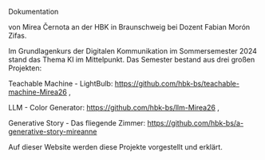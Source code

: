 
Dokumentation

von Mirea Černota 
an der HBK in Braunschweig bei
Dozent Fabian Morón Zifas. 

Im Grundlagenkurs der Digitalen Kommunikation im Sommersemester 2024 stand das Thema KI im Mittelpunkt. 
Das Semester bestand aus drei großen Projekten:

Teachable Machine - LightBulb:
https://github.com/hbk-bs/teachable-machine-Mirea26 ,

LLM - Color Generator:
https://github.com/hbk-bs/llm-Mirea26 ,

Generative Story - Das fliegende Zimmer:
https://github.com/hbk-bs/a-generative-story-mireanne

Auf dieser Website werden diese Projekte vorgestellt und erklärt.
